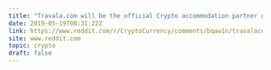 ```yaml
---
title: "Travala.com will be the official Crypto accommodation partner growing number of events and organisations. Pay using all the major Cryptos."
date: 2019-05-19T08:31:22Z
link: https://www.reddit.com/r/CryptoCurrency/comments/bqaw1n/travalacom_will_be_the_official_crypto/?utm_medium=RSS&utm_source=hune
site: www.reddit.com
topic: crypto
draft: false
---
```


